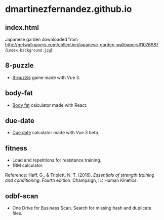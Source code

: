 # dmartinezfernandez.github.io

## index.html

Japanese garden downloaded from http://getwallpapers.com/collection/japanese-garden-wallpapers#1076987. (`index.background.jpg`)

## 8-puzzle

- [8-puzzle](https://github.com/dmartinezfernandez/8-puzzle) game made with Vue 3.

## body-fat

- [Body fat](https://github.com/dmartinezfernandez/body-fat) calculator made with React.

## due-date

- [Due date](https://github.com/dmartinezfernandez/due-date) calculator made with Vue 3 beta.

## fitness

- Load and repetitions for resistance training.
- 1RM calculator.

Reference: Haff, G., & Triplett, N. T. (2016). _Essentials of strength training and conditioning_. Fourth edition. Champaign, IL: Human Kinetics.

## odbf-scan

- One Drive for Business Scan. Search for missing hash and duplicate files.
